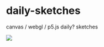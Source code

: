 # daily-sketches
canvas / webgl / p5.js daily? sketches

<img src="https://i.giphy.com/media/xUNd9QweqcShHh7mwM/giphy.webp"/>
